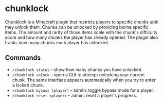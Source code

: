 # chunklock
Chunklock is a Minecraft plugin that restricts players to specific chunks until they unlock them. Chunks can be unlocked by providing biome specific items. The amount and rarity of those items scale with the chunk's difficulty score and how many chunks the player has already opened. The plugin also tracks how many chunks each player has unlocked.

## Commands

- `/chunklock status` – show how many chunks you have unlocked.
- `/chunklock unlock` – open a GUI to attempt unlocking your current chunk. The same interface appears automatically when you try to enter a locked chunk.
- `/chunklock bypass [player]` – admin: toggle bypass mode for a player.
- `/chunklock reset <player>` – admin: reset a player's progress.
